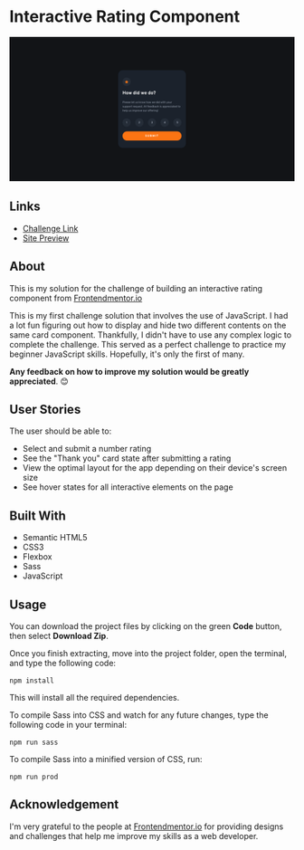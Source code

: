 # Interactive Rating Component
![](./images/solution-screenshot.png)
## Links
- [Challenge Link](https://www.frontendmentor.io/challenges/interactive-rating-component-koxpeBUmI)
- [Site Preview](https://robinjmm-rating-component.netlify.app/)

## About
This is my solution for the challenge of building an interactive rating component from [Frontendmentor.io](https://www.frontendmentor.io)

This is my first challenge solution that involves the use of JavaScript. I had a lot fun figuring out how to display and hide two different contents on the same card component. Thankfully, I didn't have to use any complex logic to complete the challenge. This served as a perfect challenge to practice my beginner JavaScript skills. Hopefully, it's only the first of many.

**Any feedback on how to improve my solution would be greatly appreciated**. 😊
## User Stories
The user should be able to:
- Select and submit a number rating
- See the "Thank you" card state after submitting a rating
- View the optimal layout for the app depending on their device's screen size
- See hover states for all interactive elements on the page

## Built With
- Semantic HTML5
- CSS3
- Flexbox
- Sass
- JavaScript

## Usage
You can download the project files by clicking on the green **Code** button, then select **Download Zip**.

Once you finish extracting, move into the project folder, open the terminal, and type the following code:

```
npm install
```

This will install all the required dependencies.

To compile Sass into CSS and watch for any future changes, type the following code in your terminal:


```
npm run sass
```

To compile Sass into a minified version of CSS, run:

```
npm run prod
```

## Acknowledgement
I'm very grateful to the people at [Frontendmentor.io](https://frontendmentor.io) for providing designs and challenges that help me improve my skills as a web developer.